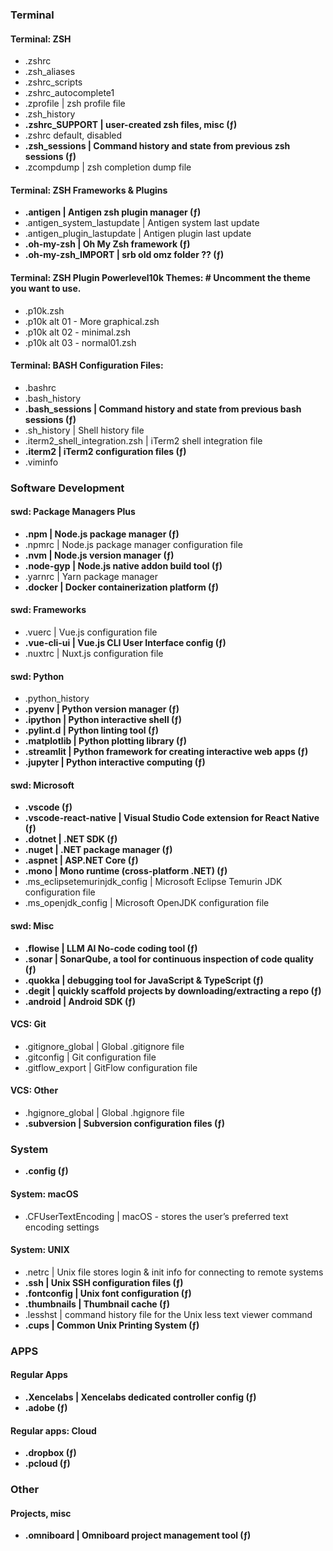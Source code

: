 ### Terminal

#### Terminal: ZSH

- .zshrc
- .zsh_aliases
- .zshrc_scripts
- .zshrc_autocomplete1
- .zprofile | zsh profile file
- .zsh_history
- **.zshrc_SUPPORT | user-created zsh files, misc (ƒ)**
- .zshrc default, disabled
- **.zsh_sessions | Command history and state from previous zsh sessions (ƒ)**
- .zcompdump | zsh completion dump file

#### Terminal: ZSH Frameworks & Plugins

- **.antigen | Antigen zsh plugin manager (ƒ)**
- .antigen_system_lastupdate | Antigen system last update
- .antigen_plugin_lastupdate | Antigen plugin last update
- **.oh-my-zsh | Oh My Zsh framework (ƒ)**
- **.oh-my-zsh_IMPORT | srb old omz folder ?? (ƒ)**

#### Terminal: ZSH Plugin Powerlevel10k Themes: # Uncomment the theme you want to use.

- .p10k.zsh
- .p10k alt 01 - More graphical.zsh
- .p10k alt 02 - minimal.zsh
- .p10k alt 03 - normal01.zsh

#### Terminal: BASH Configuration Files:

- .bashrc
- .bash_history
- **.bash_sessions | Command history and state from previous bash sessions (ƒ)**
- .sh_history | Shell history file
- .iterm2_shell_integration.zsh | iTerm2 shell integration file
- **.iterm2 | iTerm2 configuration files (ƒ)**
- .viminfo

### Software Development

#### swd: Package Managers Plus

- **.npm | Node.js package manager (ƒ)**
- .npmrc | Node.js package manager configuration file
- **.nvm | Node.js version manager (ƒ)**
- **.node-gyp | Node.js native addon build tool (ƒ)**
- .yarnrc | Yarn package manager
- **.docker | Docker containerization platform (ƒ)**

#### swd: Frameworks

- .vuerc | Vue.js configuration file
- **.vue-cli-ui | Vue.js CLI User Interface config (ƒ)**
- .nuxtrc | Nuxt.js configuration file

#### swd: Python

- .python_history
- **.pyenv | Python version manager (ƒ)**
- **.ipython | Python interactive shell (ƒ)**
- **.pylint.d | Python linting tool (ƒ)**
- **.matplotlib | Python plotting library (ƒ)**
- **.streamlit | Python framework for creating interactive web apps (ƒ)**
- **.jupyter | Python interactive computing (ƒ)**

#### swd: Microsoft

- **.vscode (ƒ)**
- **.vscode-react-native | Visual Studio Code extension for React Native (ƒ)**
- **.dotnet | .NET SDK (ƒ)**
- **.nuget | .NET package manager (ƒ)**
- **.aspnet | ASP.NET Core (ƒ)**
- **.mono | Mono runtime (cross-platform .NET) (ƒ)**
- .ms_eclipsetemurinjdk_config | Microsoft Eclipse Temurin JDK configuration file
- .ms_openjdk_config | Microsoft OpenJDK configuration file

#### swd: Misc

- **.flowise | LLM AI No-code coding tool (ƒ)**
- **.sonar | SonarQube, a tool for continuous inspection of code quality (ƒ)**
- **.quokka | debugging tool for JavaScript & TypeScript (ƒ)**
- **.degit | quickly scaffold projects by downloading/extracting a repo (ƒ)**
- **.android | Android SDK (ƒ)**

#### VCS: Git

- .gitignore_global | Global .gitignore file
- .gitconfig | Git configuration file
- .gitflow_export | GitFlow configuration file

#### VCS: Other

- .hgignore_global | Global .hgignore file
- **.subversion | Subversion configuration files (ƒ)**

### System

- **.config (ƒ)**

#### System: macOS

- .CFUserTextEncoding | macOS - stores the user’s preferred text encoding settings

#### System: UNIX

- .netrc | Unix file stores login & init info for connecting to remote systems
- **.ssh | Unix SSH configuration files (ƒ)**
- **.fontconfig | Unix font configuration (ƒ)**
- **.thumbnails | Thumbnail cache (ƒ)**
- .lesshst | command history file for the Unix less text viewer command
- **.cups | Common Unix Printing System (ƒ)**

### APPS

#### Regular Apps

- **.Xencelabs | Xencelabs dedicated controller config (ƒ)**
- **.adobe (ƒ)**

#### Regular apps: Cloud

- **.dropbox (ƒ)**
- **.pcloud (ƒ)**

### Other

#### Projects, misc

- **.omniboard | Omniboard project management tool (ƒ)**

